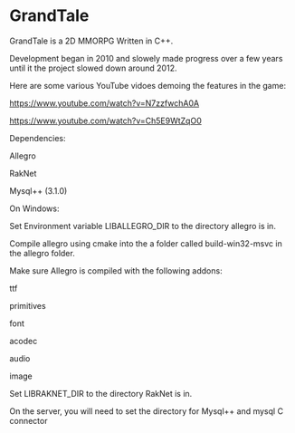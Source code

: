 GrandTale
=========

GrandTale is a 2D MMORPG Written in C++. 

Development began in 2010 and slowely made progress over a few years until it the project slowed down around 2012.


Here are some various YouTube vidoes demoing the features in the game:

https://www.youtube.com/watch?v=N7zzfwchA0A

https://www.youtube.com/watch?v=Ch5E9WtZqO0



Dependencies:

Allegro

RakNet

Mysql++ (3.1.0)


On Windows:

Set Environment variable LIBALLEGRO_DIR to the directory allegro is in.

Compile allegro using cmake into the a folder called build-win32-msvc in the allegro folder.

Make sure Allegro is compiled with the following addons:

ttf

primitives

font

acodec

audio

image

Set LIBRAKNET_DIR to the directory RakNet is in.

On the server, you will need to set the directory for Mysql++ and mysql C connector